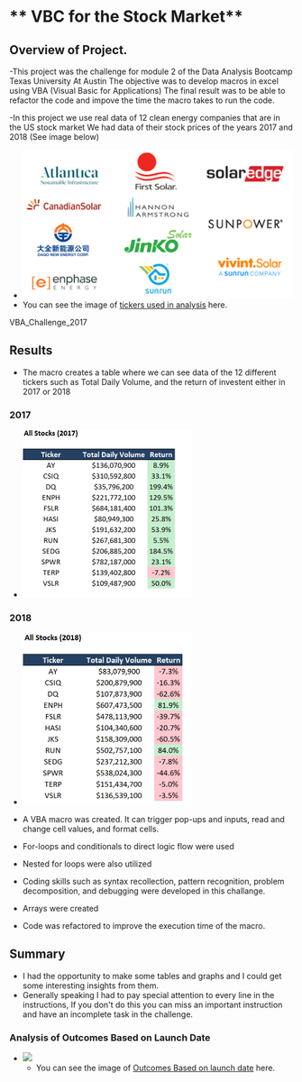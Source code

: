 # ** VBC for the Stock Market**

## Overview of Project.

-This project was the challenge for module 2 of the Data Analysis  Bootcamp  Texas University At Austin
The objective was to  develop macros in excel using VBA (Visual Basic for Applications)
The final result was to be able to refactor the code and impove the time the macro takes to run the code.

-In this project  we  use real data of 12  clean energy companies that are in the US stock market
We had data of their stock prices of the years 2017  and 2018
(See image below)

- <img src = "Resources/tickers.png" width= "500" >
- You can see the image of [tickers used in analysis](Resources/tickers.png) here.

	
VBA_Challenge_2017

## Results

- The macro creates a table where we can see data of the 12 different tickers such as Total Daily Volume, and the return of investent  either in 2017 or 2018

### 2017
- <img src = "Resources/VBA_Challenge_2017.png" width= "300" >


### 2018
- <img src = "Resources/VBA_Challenge_2018.png" width= "300" >


- A VBA macro was created. It  can trigger pop-ups and inputs, read and change cell values, and format cells.
- For-loops and conditionals to direct logic flow were used
- Nested for loops were also utilized
- Coding skills such as syntax recollection, pattern recognition, problem decomposition, and debugging were developed in this challange.
- Arrays were created
- Code was refactored to improve the execution time of the macro.





## Summary

- I had the opportunity to make some tables and graphs and I could get some interesting insights from them.
- Generally speaking I had to pay special attention to every line in the instructions, If you don't do this you can miss an important instruction and have an incomplete task in the challenge.


### Analysis of Outcomes Based on Launch Date




- <img src = "resources/Outcomes_vs_Goals.png" width= "500" >

	- You can see the image of [Outcomes Based on launch date](resources/Outcomes_vs_Goals.png) here.


